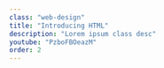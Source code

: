 ```yaml
---
class: "web-design"
title: "Introducing HTML"
description: "Lorem ipsum class desc"
youtube: "PzboFBOeazM"
order: 2
---
```

